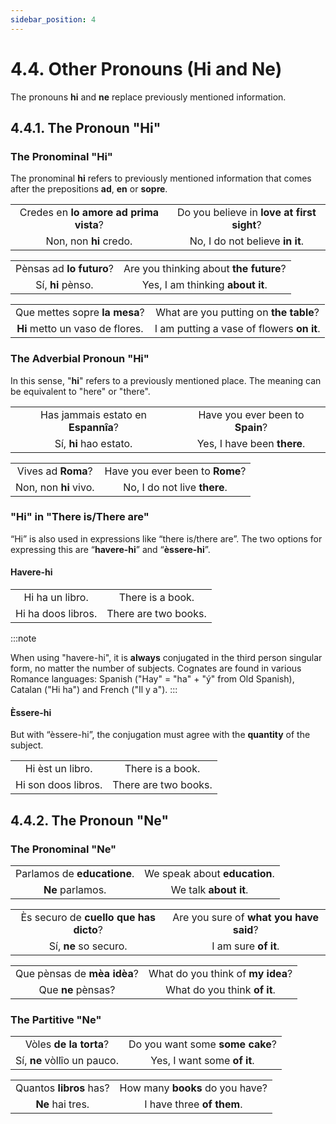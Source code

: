```yaml
---
sidebar_position: 4
---
```


# 4.4. Other Pronouns (Hi and Ne)

The pronouns **hi** and **ne** replace previously mentioned information.

## 4.4.1. The Pronoun "Hi"
### The Pronominal "Hi"
The pronominal **hi** refers to previously mentioned information that comes after the prepositions **ad**, **en** or **sopre**.

|  |  |
| :-------------:|:-------------:|
| Credes en **lo amore ad prima vista**? | Do you believe in **love at first sight**? |
| Non, non **hi** credo. | No, I do not believe **in it**. |

|  |  |
| :-------------:|:-------------:|
| Pènsas ad **lo futuro**? | Are you thinking about **the future**? |
| Sí, **hi** pènso. | Yes, I am thinking **about it**. |

|  |  |
| :-------------:|:-------------:|
| Que mettes sopre **la mesa**? | What are you putting on **the table**? |
| **Hi** metto un vaso de flores. | I am putting a vase of flowers **on it**. |

### The Adverbial Pronoun "Hi"
In this sense, "**hi**" refers to a previously mentioned place. The meaning can be equivalent to "here" or "there".

|  |  |
| :-------------:|:-------------:|
| Has jammais estato en **Espannîa**? | Have you ever been to **Spain**? |
| Sí, **hi** hao estato. | Yes, I have been **there**. |

|  |  |
| :-------------:|:-------------:|
| Vives ad **Roma**? | Have you ever been to **Rome**? |
| Non, non **hi** vivo. | No, I do not live **there**. |

### "Hi" in "There is/There are"
“Hi” is also used in expressions like “there is/there are”. The two options for expressing this are “**havere-hi**” and “**èssere-hi**”.

#### Havere-hi
|  |  |
| :-------------:|:-------------:|
| Hi ha un libro. | There is a book. |
| Hi ha doos libros. | There are two books. |

:::note

When using "havere-hi", it is **always** conjugated in the third person singular form, no matter the number of subjects. Cognates are found in various Romance languages: Spanish ("Hay" = "ha" + "ý" from Old Spanish), Catalan ("Hi ha") and French ("Il y a").
:::

#### Èssere-hi
But with “èssere-hi”, the conjugation must agree with the **quantity** of the subject.

|  |  |
| :-------------:|:-------------:|
| Hi èst un libro. | There is a book. |
| Hi son doos libros. | There are two books. |


## 4.4.2. The Pronoun "Ne"

### The Pronominal "Ne"
|  |  |
| :-------------:|:-------------:|
| Parlamos de **educatione**. | We speak about **education**. |
| **Ne** parlamos. | We talk **about it**. |

|  |  |
| :-------------:|:-------------:|
| Ès securo de **cuello que has dicto**? | Are you sure of **what you have said**? |
| Sí, **ne** so securo. | I am sure **of it**. |

|  |  |
| :-------------:|:-------------:|
| Que pènsas de **mèa idèa**? | What do you think of **my idea**? |
| Que **ne** pènsas? | What do you think **of it**. |

### The Partitive "Ne"
|  |  |
| :-------------:|:-------------:|
| Vòles **de la torta**? | Do you want some **some cake**? |
| Sí, **ne** vòllîo un pauco. | Yes, I want some **of it**. |

|  |  |
| :-------------:|:-------------:|
| Quantos **libros** has? | How many **books** do you have? |
| **Ne** hai tres. | I have three **of them**. |
